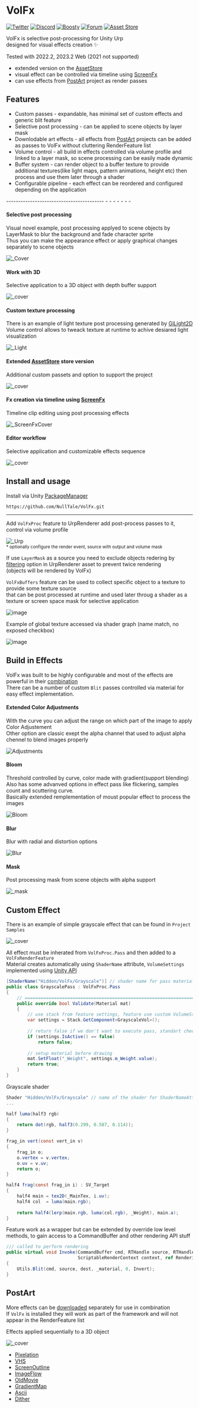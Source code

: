 # VolFx
[![Twitter](https://img.shields.io/badge/Follow-Twitter?logo=twitter&color=white)](https://twitter.com/NullTale)
[![Discord](https://img.shields.io/badge/Discord-Discord?logo=discord&color=white)](https://discord.gg/CkdQvtA5un)
[![Boosty](https://img.shields.io/badge/Support-Boosty?logo=boosty&color=white)](https://boosty.to/nulltale)
[![Forum](https://img.shields.io/badge/Forum-asd?logo=ChatBot&color=blue)](https://forum.unity.com/threads/1542860)
[![Asset Store](https://img.shields.io/badge/Asset%20Store-asd?logo=Unity&color=red)](https://assetstore.unity.com/packages/tools/particles-effects/volfx-270928)

VolFx is selective post-processing for Unity Urp<br>
designed for visual effects creation ✨

Tested with 2022.2, 2023.2 Web (2021 not supported)

* extended version on the [AssetStore](https://assetstore.unity.com/packages/tools/particles-effects/volfx-270928)
* visual effect can be controlled via timeline using [ScreenFx](https://assetstore.unity.com/packages/tools/camera/270814)
* can use effects from [PostArt](https://github.com/NullTale/PixelationFx) project as render passes

## Features
* Custom passes - expandable, has minimal set of custom effects and generic blit feature
* Selective post processing - can be applied to scene objects by layer mask
* Downlodable art effects - all effects from [PostArt](https://github.com/NullTale/PixelationFx) projects can be added as passes to VolFx without cluttering RenderFeature list
* Volume control - all build in effects controlled via volume profile and linked to a layer mask, so scene processing can be easily made dynamic
* Buffer system - can render object to a buffer texture to provide additional textures(like light maps, pattern animations, height etc) then process and use them later through a shader
* Configurable pipeline - each effect can be reordered and configured depending on the application

----------------------------------------- - - - - -  -  - <br>

#### Selective post processing
Visual novel example, post processing applyed to scene objects by LayerMask to blur the background and fade character sprite<br>
Thus you can make the appearance effect or apply graphical changes separately to scene objects <br>

![_Cover](https://github.com/NullTale/VolFx/assets/1497430/a1f99548-8bc8-43fb-93ba-0668f9a46ef9)<br>

#### Work with 3D
Selective application to a 3D object with depth buffer support

![_cover](https://github.com/NullTale/VolFx/assets/1497430/58f6af02-83ae-4b1a-9f3c-9d995229c02f)

#### Custom texture processing
There is an example of light texture post processing generated by [GiLight2D](https://github.com/NullTale/GiLight2D)<br>
Volume control allows to tweack texture at runtime to achive desiared light visualization<br>

![_Light](https://github.com/NullTale/VolFx/assets/1497430/2bed6140-1b82-41a6-8b9d-adc991334e3c)<br>


#### Extended [AssetStore](https://assetstore.unity.com/packages/tools/particles-effects/270928) store version

Additional custom passets and option to support the project

![_cover](https://github.com/NullTale/VolFx/assets/1497430/13c87450-24a7-4d17-848c-692bd33486d2)

#### Fx creation via timeline using [ScreenFx](https://assetstore.unity.com/packages/tools/camera/270814)
Timeline clip editing using post processing effects

![_ScreenFxCover](https://github.com/NullTale/VolFx/assets/1497430/cb89b908-ee2b-4716-ac14-3411968fe92e)

#### Editor workflow
Selective application and customizable effects sequence<br>

![_cover](https://github.com/NullTale/VolFx/assets/1497430/22b67d1c-80fd-4a24-8980-2b7e0bea6a79)<br>

## Install and usage
Install via Unity [PackageManager](https://docs.unity3d.com/Manual/upm-ui-giturl.html) <br>
```
https://github.com/NullTale/VolFx.git
```

---

Add `VolFxProc` feature to UrpRenderer add post-process passes to it, control via volume profile <br>

![_Urp](https://github.com/NullTale/VolFx/assets/1497430/21dda2ff-c82e-4d46-8335-d542fc53428c) <br>
<sup>* optionally configure the render event, source with output and volume mask</sup>

If  use `LayerMask` as a source you need to exclude objects redering by [filtering](https://docs.unity3d.com/Packages/com.unity.render-pipelines.universal@14.0/manual/urp-universal-renderer.html#filtering) option in UrpRenderer asset to prevent twice rendering <br>(objects will be rendered by VolFx)

`VolFxBuffers` feature can be used to collect specific object to a texture to provide some texture source<br>
that can be post processed at runtime and used later throug a shader as a texture or screen space mask for selective application

![image](https://github.com/NullTale/VolFx/assets/1497430/9288c212-c6c2-486b-b699-940eacc11a53)

Example of global texture accessed via shader graph (name match, no exposed checkbox)

![image](https://github.com/NullTale/VolFx/assets/1497430/2b99bebc-cc9c-4d1c-ae5d-2ada10f9be1f)


## Build in Effects

VolFx was built to be highly configurable and most of the effects are powerful in their [combination](https://twitter.com/NullTale/status/1693158627442364490) <br>
There can be a number of custom `Blit` passes controlled via material for easy effect implementation.

#### Extended Color Adjustments
With the curve you can adjust the range on which part of the image to apply Color Adjustement <br>
Other option are classic exept the alpha channel that used to adjust alpha chennel to blend images properly <br>

![Adjustments](https://github.com/NullTale/VolFx/assets/1497430/af84b49d-22c3-47fd-a315-d4e8f7b35ac9)

#### Bloom
Threshold controlled by curve, color made with gradient(support blending) <br>
Also has some advanved options in effect pass like flickering, samples count and scuttering curve. <br>
Basically extended remplementation of moust popular effect to process the images <br>

![Bloom](https://github.com/NullTale/VolFx/assets/1497430/12475cb3-ab40-4e89-a3ac-6730155ed075)

#### Blur
Blur with radial and distortion options

![Blur](https://github.com/NullTale/VolFx/assets/1497430/28b6a7ab-1eae-4053-8088-99a20cc9a6b3)

#### Mask
Post processing mask from scene objects with alpha support

![_mask](https://github.com/NullTale/VolFx/assets/1497430/c0f1ac92-03f2-485a-a8c0-308af901af29)



## Custom Effect

There is an example of simple grayscale effect that can be found in `Project Samples`

![_cover](https://github.com/NullTale/VolFx/assets/1497430/9670cfd8-563e-4283-bb9f-b4c221242bd1)

All effect must be inherated from `VolFxProc.Pass` and then added to a `VolFxRenderFeature` <br>
Material creates automatically using `ShaderName` attribute, `VolumeSettings` implemented using [Unity API](https://docs.unity3d.com/Packages/com.unity.render-pipelines.core@7.1/api/UnityEngine.Rendering.VolumeComponent.html)

```C#
[ShaderName("Hidden/VolFx/Grayscale")] // shader name for pass material
public class GrayscalePass : VolFxProc.Pass
{
    // =======================================================================
    public override bool Validate(Material mat)
    {
        // use stack from feature settings, feature use custom VolumeStack with its own LayerMask
        var settings = Stack.GetComponent<GrayscaleVol>();
        
        // return false if we don't want to execute pass, standart check
        if (settings.IsActive() == false)
            return false;
        
        // setup material before drawing
        mat.SetFloat("_Weight", settings.m_Weight.value);
        return true;
    }
}
```
Grayscale shader
```C#
Shader "Hidden/VolFx/Grayscale" // name of the shader for ShaderNameAttribute
...

half luma(half3 rgb)
{
    return dot(rgb, half3(0.299, 0.587, 0.114));
}

frag_in vert(const vert_in v)
{
    frag_in o;
    o.vertex = v.vertex;
    o.uv = v.uv;
    return o;
}

half4 frag(const frag_in i) : SV_Target
{
    half4 main = tex2D(_MainTex, i.uv);
    half4 col  = luma(main.rgb);
    
    return half4(lerp(main.rgb, luma(col.rgb), _Weight), main.a);
}
```
Feature work as a wrapper but can be extended by override low level methods, to gain access to a CommandBuffer and other rendering API stuff<br>
```C#
/// called to perform rendering
public virtual void Invoke(CommandBuffer cmd, RTHandle source, RTHandle dest,
                           ScriptableRenderContext context, ref RenderingData renderingData)
{
    Utils.Blit(cmd, source, dest, _material, 0, Invert);
}
```

## PostArt

More effects can be [downloaded](https://github.com/NullTale/PixelationFx) separately for use in combination<br>
If `VolFx` is installed they will work as part of the framework and will not appear in the RenderFeature list
  
Effects applied sequentially to a 3D object

![_cover](https://github.com/NullTale/VolFx/assets/1497430/38b7fa20-84f6-4717-bc26-cd1333c749bf)<br>

* [Pixelation](https://github.com/NullTale/PixelationFx/)
* [VHS](https://github.com/NullTale/VhsFx)
* [ScreenOutline](https://github.com/NullTale/OutlineFilter)
* [ImageFlow](https://github.com/NullTale/FlowFx)
* [OldMovie](https://github.com/NullTale/OldMovieFx)
* [GradientMap](https://github.com/NullTale/GradientMapFilter)
* [Ascii](https://github.com/NullTale/AsciiFx)
* [Dither](https://github.com/NullTale/DitherFx)
